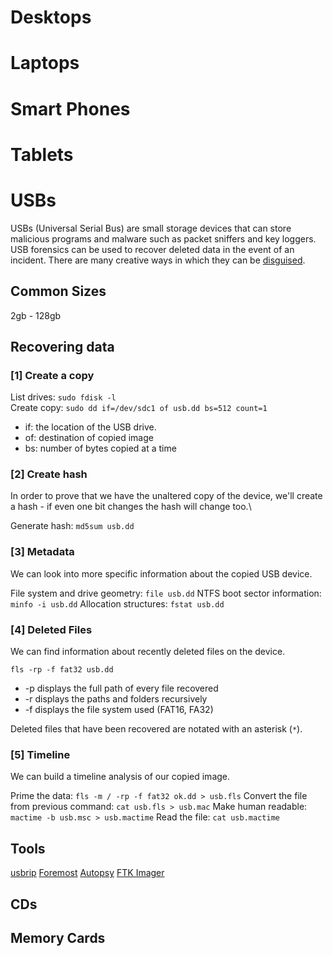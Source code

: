 # Desktops

# Laptops

# Smart Phones

# Tablets

# USBs
USBs (Universal Serial Bus) are small storage devices that can store malicious programs and malware such as packet sniffers and key loggers. USB forensics can be used to recover deleted data in the event of an incident. There are many creative ways in which they can be [disguised](https://www.hongkiat.com/blog/weird-and-unusual-usb-products/).

## Common Sizes
2gb - 128gb

## Recovering data
### [1] Create a copy

List drives: ```sudo fdisk -l```\
Create copy: ```sudo dd if=/dev/sdc1 of usb.dd bs=512 count=1```
* if: the location of the USB drive.
* of: destination of copied image
* bs: number of bytes copied at a time

### [2] Create hash
In order to prove that we have the unaltered copy of the device, we'll create a hash - if even one bit changes the hash will change too.\

Generate hash: ```md5sum usb.dd```

### [3] Metadata

We can look into more specific information about the copied USB device. 

File system and drive geometry: ```file usb.dd```
NTFS boot sector information: ```minfo -i usb.dd```
Allocation structures: ```fstat usb.dd```

### [4] Deleted Files

We can find information about recently deleted files on the device.

```fls -rp -f fat32 usb.dd```

* -p displays the full path of every file recovered
* -r displays the paths and folders recursively
* -f displays the file system used (FAT16, FA32)

Deleted files that have been recovered are notated with an asterisk (```*```).

### [5] Timeline

We can build a timeline analysis of our copied image. 

Prime the data: ```fls -m / -rp -f fat32 ok.dd > usb.fls```
Convert the file from previous command: ```cat usb.fls > usb.mac```
Make human readable: ```mactime -b usb.msc > usb.mactime```
Read the file: ```cat usb.mactime```

## Tools
[usbrip](https://github.com/snovvcrash/usbrip)
[Foremost](https://linux.die.net/man/1/foremost)
[Autopsy](https://www.sleuthkit.org/autopsy/)
[FTK Imager](https://www.exterro.com/ftk-imager)

## CDs

## Memory Cards

## 